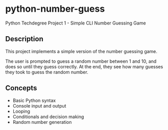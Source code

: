 # python-number-guess

Python Techdegree Project 1 - Simple CLI Number Guessing Game

## Description

This project implements a simple version of the number guessing game.

The user is prompted to guess a random number between 1 and 10, and
does so until they guess correctly. At the end, they see how many
guesses they took to guess the random number.

## Concepts

- Basic Python syntax
- Console input and output
- Looping
- Conditionals and decision making
- Random number generation
